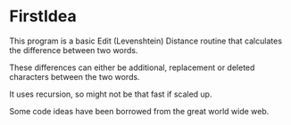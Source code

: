 # FirstIdea

This program is a basic Edit (Levenshtein) Distance routine that calculates the difference 
between two words.

These differences can either be additional, replacement or deleted characters between the two words.

It uses recursion, so might not be that fast if scaled up.

Some code ideas have been borrowed from the great world wide web.


